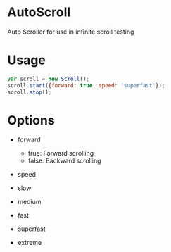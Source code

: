 # AutoScroll
Auto Scroller for use in infinite scroll testing 

# Usage
```javascript
var scroll = new Scroll();
scroll.start({forward: true, speed: 'superfast'});
scroll.stop();
```

# Options
- forward 
  - true: Forward scrolling
  - false: Backward scrolling

- speed
 - slow
 - medium
 - fast
 - superfast
 - extreme
